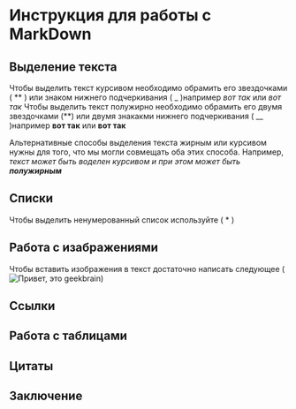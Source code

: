 # Инструкция для работы с MarkDown

## Выделение текста
Чтобы выделить текст курсивом необходимо обрамить его звездочками ( ** ) или знаком нижнего подчеркивания ( _ )например *вот так* или _вот так_ 
Чтобы выделить текст полужирно необходимо обрамить его двумя звездочками (**) или двумя знакакми нижнего подчеркивания ( __ )например **вот так** или __вот так__

Альтернативные способы выделения текста жирным или курсивом нужны для того, что мы могли совмещать оба этих способа. Например, _текст может быть воделен курсивом и при этом может быть **полужирным**_
## Списки
Чтобы выделить ненумерованный список используйте ( * )
## Работа с изабражениями
Чтобы вставить изображения в текст достаточно написать следующее ( ![Привет, это geekbrain](i.webp))

## Ссылки

## Работа с таблицами

## Цитаты

## Заключение
